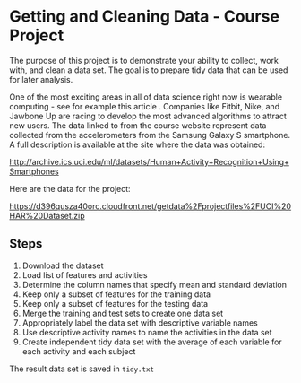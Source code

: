 # Getting and Cleaning Data - Course Project
The purpose of this project is to demonstrate your ability to collect, work with, and clean a data set. The goal is to prepare tidy data that can be used for later analysis.

One of the most exciting areas in all of data science right now is wearable computing - see for example this article . Companies like Fitbit, Nike, and Jawbone Up are racing to develop the most advanced algorithms to attract new users. The data linked to from the course website represent data collected from the accelerometers from the Samsung Galaxy S smartphone. A full description is available at the site where the data was obtained:

http://archive.ics.uci.edu/ml/datasets/Human+Activity+Recognition+Using+Smartphones

Here are the data for the project:

https://d396qusza40orc.cloudfront.net/getdata%2Fprojectfiles%2FUCI%20HAR%20Dataset.zip

## Steps
1. Download the dataset
2. Load list of features and activities
3. Determine the column names that specify mean and standard deviation
4. Keep only a subset of features for the training data
5. Keep only a subset of features for the testing data
6. Merge the training and test sets to create one data set
7. Appropriately label the data set with descriptive variable names
8. Use descriptive activity names to name the activities in the data set
9. Create independent tidy data set with the average of each variable for each activity and each subject

The result data set is saved in `tidy.txt`